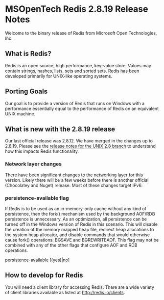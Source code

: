 MSOpenTech Redis 2.8.19 Release Notes
=====================================

Welcome to the binary release of Redis from Microsoft Open Technologies, Inc.

What is Redis?
--------------

Redis is an open source, high performance, key-value store. Values may contain strings, hashes, lists, sets and sorted sets. Redis has been developed primarily for UNIX-like operating systems.

Porting Goals
-------------

Our goal is to provide a version of Redis that runs on Windows with a performance essentially equal to the performance of Redis on an equivalent UNIX machine.

What is new with the 2.8.19 release
-----------------------------------

Our last official release was 2.8.12. We have merged in the changes up to 2.8.19. Please see the [release notes for the UNIX 2.8 branch](http://download.redis.io/redis-stable/00-RELEASENOTES) to understand how this impacts Redis functionality.

### Network layer changes

There have been significant changes to the networking layer for this version. Likely there will be a few weeks before there is another official (Chocolatey and Nuget) release. Most of these changes target IPv6.

### persistence-available flag 

If Redis is to be used as an in-memory-only cache without any kind of persistence, then the fork() mechanism used by the background AOF/RDB persistence is unnecessary. As an optimization, all persistence can be turned off in the Windows version of Redis in this scenario. This will disable the creation of the memory mapped heap file, redirect heap allocations to the system heap allocator, and disable commands that would otherwise cause fork() operations: BGSAVE and BGREWRITEAOF. This flag may not be combined with any of the other flags that configure AOF and RDB operations.

persistence-available [(yes)|no]

How to develop for Redis
------------------------

You will need a client library for accessing Redis. There are a wide variety of client libraries available as listed at <http://redis.io/clients>.
